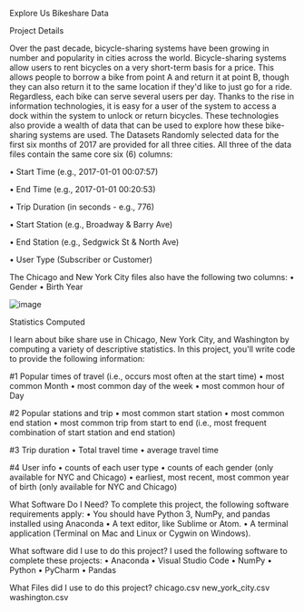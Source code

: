 Explore Us Bikeshare Data
 
Project Details

Over the past decade, bicycle-sharing systems have been growing in number and popularity in cities across the world. Bicycle-sharing systems allow users to rent bicycles on a very short-term basis for a price. This allows people to borrow a bike from point A and return it at point B, though they can also return it to the same location if they'd like to just go for a ride. Regardless, each bike can serve several users per day.
Thanks to the rise in information technologies, it is easy for a user of the system to access a dock within the system to unlock or return bicycles. These technologies also provide a wealth of data that can be used to explore how these bike-sharing systems are used.
The Datasets
Randomly selected data for the first six months of 2017 are provided for all three cities. All three of the data files contain the same core six (6) columns:


•	Start Time (e.g., 2017-01-01 00:07:57)

•	End Time (e.g., 2017-01-01 00:20:53)

•	Trip Duration (in seconds - e.g., 776)

•	Start Station (e.g., Broadway & Barry Ave)

•	End Station (e.g., Sedgwick St & North Ave)

•	User Type (Subscriber or Customer)

The Chicago and New York City files also have the following two columns:
•	Gender
•	Birth Year


 ![image](https://user-images.githubusercontent.com/108830669/179086278-22959b05-b5f0-407e-8e89-926916664331.png)
 

Statistics Computed



I learn about bike share use in Chicago, New York City, and Washington by computing a variety of descriptive statistics. In this project, you'll write code to provide the following information:


#1 Popular times of travel (i.e., occurs most often at the start time)
•	most common Month
•	most common day of the week
•	most common hour of Day

#2 Popular stations and trip
•	most common start station
•	most common end station
•	most common trip from start to end (i.e., most frequent combination of start station and end station)

#3 Trip duration
•	Total travel time
•	average travel time

#4 User info
•	counts of each user type
•	counts of each gender (only available for NYC and Chicago)
•	earliest, most recent, most common year of birth (only available for NYC and Chicago)


What Software Do I Need?
To complete this project, the following software requirements apply:
•	You should have Python 3, NumPy, and pandas installed using Anaconda
•	A text editor, like Sublime or Atom.
•	A terminal application (Terminal on Mac and Linux or Cygwin on Windows).

What software did I use to do this project?
I used the following software to complete these projects:
•	Anaconda
•	Visual Studio Code
•	NumPy 
•	Python
•	PyCharm
•	Pandas


What Files did I use to do this project?
chicago.csv
new_york_city.csv
washington.csv

